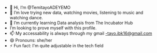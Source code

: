 - 👋 Hi, I’m @TemitayoADEYEMO
- 👀 I’m love trying new data, watching movies, listening to music and watching dance.
- 🌱 I’m currently learning Data analysis from The Incubator Hub
- I’m looking to prove myself with this profile.
- 📫 My accessability is always through my gmail -tayo.ibk16@gmail.com
- 😄 Pronouns: she/her
- ⚡ Fun fact: I'm quite adjustable in the tech field

<!---
TemitayoADEYEMO/TemitayoADEYEMO is a ✨ special ✨ repository because its `README.md` (this file) appears on your GitHub profile.
You can click the Preview link to take a look at your changes.
--->
